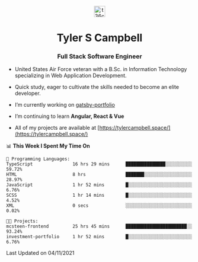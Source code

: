 <p align="center">
<a href="https://www.linkedin.com/in/t36campbell" target="blank"><img align="center" src="https://ik.imagekit.io/t36campbell/Portfolio/linkedin.png.original_m8bbGgPh6.png" alt="t36campbell" height="30" width="30" /></a>
</p>
<h1 align="center">Tyler S Campbell</h1>
<h3 align="center">Full Stack Software Engineer</h3>

* United States Air Force veteran with a B.Sc. in Information Technology specializing in Web Application Development. 

* Quick study, eager to cultivate the skills needed to become an elite developer.

* I’m currently working on [gatsby-portfolio](https://github.com/t36campbell/gatsby-portfolio)

* I’m continuing to learn **Angular, React & Vue**

* All of my projects are available at [https://tylercampbell.space/](https://tylercampbell.space/)

<!--START_SECTION:waka-->
📊 **This Week I Spent My Time On** 

```text
💬 Programming Languages: 
TypeScript               16 hrs 29 mins      ███████████████░░░░░░░░░░   59.72% 
HTML                     8 hrs               ███████░░░░░░░░░░░░░░░░░░   28.97% 
JavaScript               1 hr 52 mins        █░░░░░░░░░░░░░░░░░░░░░░░░   6.76% 
SCSS                     1 hr 14 mins        █░░░░░░░░░░░░░░░░░░░░░░░░   4.52% 
XML                      0 secs              ░░░░░░░░░░░░░░░░░░░░░░░░░   0.02%

🐱‍💻 Projects: 
mcsteen-frontend         25 hrs 45 mins      ███████████████████████░░   93.24% 
investment-portfolio     1 hr 52 mins        █░░░░░░░░░░░░░░░░░░░░░░░░   6.76%

```


 Last Updated on 04/11/2021
<!--END_SECTION:waka-->
